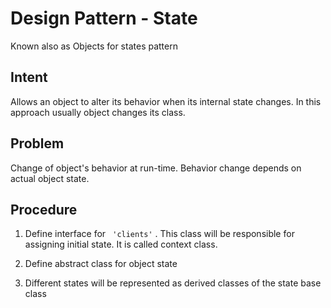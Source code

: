 # Design Pattern - State
Known also as Objects for states pattern

## Intent

Allows an object to alter its behavior when its internal state changes.
In this approach usually object changes its class.

## Problem

Change of object's behavior at run-time.
Behavior change depends on actual object state.


## Procedure

1. Define interface for ``
'clients'``
. This class will be responsible for assigning initial state. It is called context class.

2. Define abstract class for object state

3. Different states will be represented as derived classes of the state base class
